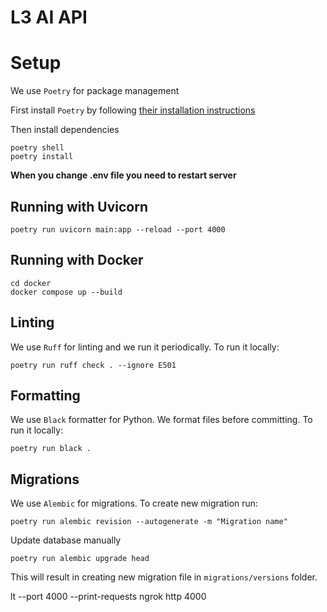 # L3 AI API

# Setup

We use `Poetry` for package management


First install `Poetry` by following [their installation instructions](https://python-poetry.org/docs/#installing-with-the-official-installer)

Then install dependencies

```commandline
poetry shell
poetry install
```

**When you change .env file you need to restart server**

## Running with Uvicorn

```commandline
poetry run uvicorn main:app --reload --port 4000
```

## Running with Docker

```commandline
cd docker
docker compose up --build
```

## Linting

We use `Ruff` for linting and we run it periodically. To run it locally:

```commandline
poetry run ruff check . --ignore E501
```

## Formatting

We use `Black` formatter for Python. We format files before committing.
To run it locally:

```commandline
poetry run black .
```

## Migrations

We use `Alembic` for migrations. To create new migration run:

```commandline
poetry run alembic revision --autogenerate -m "Migration name"
```

Update database manually

```commandline
poetry run alembic upgrade head
```

This will result in creating new migration file in `migrations/versions` folder.

lt --port 4000 --print-requests
ngrok http 4000
